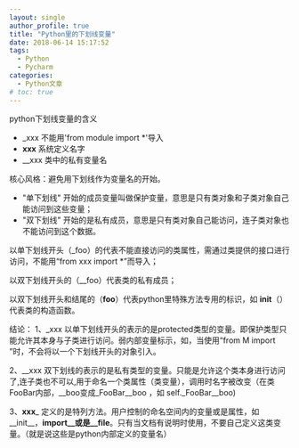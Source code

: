 ```yaml
---
layout: single
author_profile: true
title: "Python里的下划线变量"
date: 2018-06-14 15:17:52
tags:
  - Python
  - Pycharm
categories:
  - Python文章
# toc: true
---
```


python下划线变量的含义   

* _xxx 不能用'from module import *'导入
* __xxx__ 系统定义名字
* __xxx    类中的私有变量名

核心风格：避免用下划线作为变量名的开始。

* "单下划线" 开始的成员变量叫做保护变量，意思是只有类对象和子类对象自己能访问到这些变量；
* "双下划线" 开始的是私有成员，意思是只有类对象自己能访问，连子类对象也不能访问到这个数据。

以单下划线开头（_foo）的代表不能直接访问的类属性，需通过类提供的接口进行访问，不能用“from xxx import *”而导入；

以双下划线开头的（__foo）代表类的私有成员；

以双下划线开头和结尾的（__foo__）代表python里特殊方法专用的标识，如 __init__（）代表类的构造函数。

结论：
1、_xxx 以单下划线开头的表示的是protected类型的变量。即保护类型只能允许其本身与子类进行访问。弱内部变量标示，如，当使用“from M import ”时，不会将以一个下划线开头的对象引入。

2、__xxx 双下划线的表示的是私有类型的变量。只能是允许这个类本身进行访问了,连子类也不可以,用于命名一个类属性（类变量），调用时名字被改变（在类FooBar内部，__boo变成_FooBar__boo ，如 self._FooBar__boo)

3、__xxx___ 定义的是特列方法。用户控制的命名空间内的变量或是属性，如__init__，__import__或是__file__。只有当文档有说明时使用，不要自己定义这类变量。（就是说这些是python内部定义的变量名）